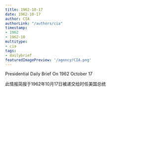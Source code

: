 ```yaml
---
title: 1962-10-17
date: 1962-10-17
author: CIA 
authorLink: "/authors/cia"
timestamp: 
- 1962
- 1962-10
multitype: 
- cia
tags: 
- dailybrief
featuredImagePreview: '/agency/CIA.png'
---
```



Presidential Daily Brief On 1962 October 17

此情报简报于1962年10月17日被递交给时任美国总统

<!--more-->





<div id="over" style="width:100%; overflow:hidden"> <iframe id="sFrame" name="sFrame" frameborder="no" border="0"  allowfullscreen marginwidth="0" scrolling="no" src = " /CIA/1962-10-17.html "  style = " position:absulute; width: 806px; top: 300;" > </iframe> </div>